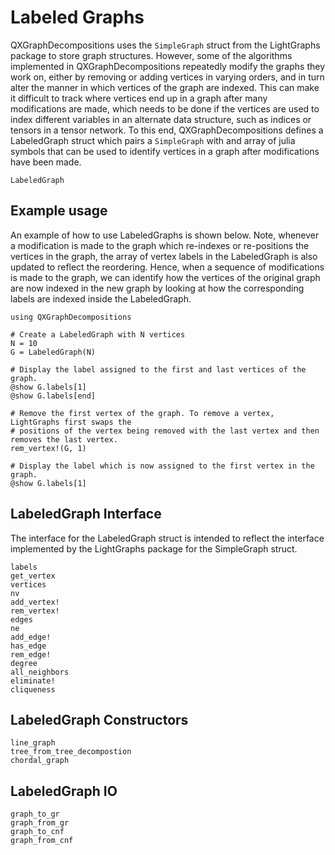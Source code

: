 # Labeled Graphs

QXGraphDecompositions uses the `SimpleGraph` struct from the LightGraphs package to store 
graph structures. However, some of the algorithms implemented in QXGraphDecompositions 
repeatedly modify the graphs they work on, either by removing or adding vertices in varying 
orders, and in turn alter the manner in which vertices of the graph are indexed. This can 
make it difficult to track where vertices end up in a graph after many modifications are 
made, which needs to be done if the vertices are used to index different variables in an 
alternate data structure, such as indices or tensors in a tensor network. To this end, 
QXGraphDecompositions defines a LabeledGraph struct which pairs a `SimpleGraph` with and 
array of julia symbols that can be used to identify vertices in a graph after modifications 
have been made. 

```@docs
LabeledGraph
```

## Example usage

An example of how to use LabeledGraphs is shown below. Note, whenever a modification is made
to the graph which re-indexes or re-positions the vertices in the graph, the array of vertex 
labels in the LabeledGraph is also updated to reflect the reordering. Hence, when a sequence
of modifications is made to the graph, we can identify how the vertices of the original 
graph are now indexed in the new graph by looking at how the corresponding labels are 
indexed inside the LabeledGraph.

```
using QXGraphDecompositions

# Create a LabeledGraph with N vertices
N = 10
G = LabeledGraph(N)

# Display the label assigned to the first and last vertices of the graph.
@show G.labels[1]
@show G.labels[end]

# Remove the first vertex of the graph. To remove a vertex, LightGraphs first swaps the 
# positions of the vertex being removed with the last vertex and then removes the last vertex.
rem_vertex!(G, 1)

# Display the label which is now assigned to the first vertex in the graph.
@show G.labels[1]
```

## LabeledGraph Interface

The interface for the LabeledGraph struct is intended to reflect the interface implemented 
by the LightGraphs package for the SimpleGraph struct.

```@docs
labels
get_vertex
vertices
nv
add_vertex!
rem_vertex!
edges
ne
add_edge!
has_edge
rem_edge!
degree
all_neighbors
eliminate!
cliqueness
```

## LabeledGraph Constructors

```@docs
line_graph
tree_from_tree_decompostion
chordal_graph
```

## LabeledGraph IO

```@docs
graph_to_gr
graph_from_gr
graph_to_cnf
graph_from_cnf
```